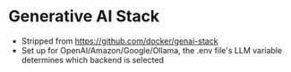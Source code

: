 # Generative AI Stack
- Stripped from https://github.com/docker/genai-stack
- Set up for OpenAI/Amazon/Google/Ollama, the .env file's LLM variable determines which backend is selected
